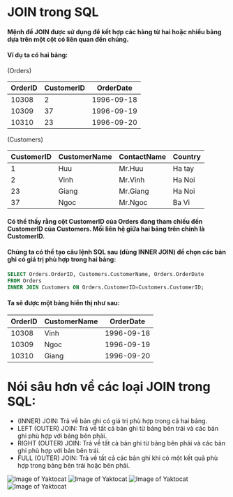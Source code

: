 # JOIN trong SQL

#### Mệnh đề JOIN được sử dụng để kết hợp các hàng từ hai hoặc nhiều bảng dựa trên một cột có liên quan đến chúng.

#### Ví dụ ta có hai bảng:

(Orders)

| OrderID | CustomerID | OrderDate |
|---------|---------|-----------|
| 10308   | 2       | 1996-09-18| 
| 10309   | 37      | 1996-09-19|
| 10310   | 23      | 1996-09-20|

(Customers)

| CustomerID | CustomerName | ContactName | Country |
|---------   |---------     |-----------  |---------|
| 1          | Huu          | Mr.Huu      | Ha tay   |
| 2         | Vinh          | Mr.Vinh      | Ha Noi   |
| 23          | Giang          | Mr.Giang      | Ha Noi   |
| 37          | Ngoc          | Mr.Ngoc      | Ba Vi   |

#### Có thể thấy rằng cột CustomerID của Orders đang tham chiếu đến CustomerID của Customers. Mối liên hệ giữa hai bảng trên chính là CustomerID.
#### Chúng ta có thể tạo câu lệnh SQL sau (dùng INNER JOIN) để chọn các bản ghi có giá trị phù hợp trong hai bảng:

```sql
SELECT Orders.OrderID, Customers.CustomerName, Orders.OrderDate
FROM Orders
INNER JOIN Customers ON Orders.CustomerID=Customers.CustomerID;
```
#### Ta sẽ được một bảng hiển thị như sau:

| OrderID | CustomerName | OrderDate |
|---------|---------|-----------|
| 10308   | Vinh       | 1996-09-18| 
| 10309   | Ngoc      | 1996-09-19|
| 10310   | Giang      | 1996-09-20|

# Nói sâu hơn về các loại JOIN trong SQL:
- (INNER) JOIN: Trả về bản ghi có giá trị phù hợp trong cả hai bảng.
- LEFT (OUTER) JOIN: Trả về tất cả bản ghi từ bảng bên trái và các bản ghi phù hợp với bảng bên phải.
- RIGHT (OUTER) JOIN: Trả về tất cả bản ghi từ bảng bên phải và các bản ghi phù hợp với bản bên trái.
- FULL (OUTER) JOIN: Trả về tất cả các bản ghi khi có một kết quả phù hợp trong bảng bên trái hoặc bên phải.

![Image of Yaktocat](https://www.w3schools.com/sql/img_innerjoin.gif) ![Image of Yaktocat](https://www.w3schools.com/sql/img_leftjoin.gif) ![Image of Yaktocat](https://www.w3schools.com/sql/img_rightjoin.gif) ![Image of Yaktocat](https://www.w3schools.com/sql/img_fulljoin.gif)


